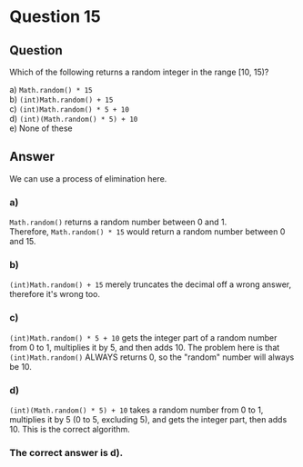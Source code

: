 # Question 15
## Question
Which of the following returns a random integer in the range [10, 15)?

a) `Math.random() * 15`  
b) `(int)Math.random() + 15`  
c) `(int)Math.random() * 5 + 10`  
d) `(int)(Math.random() * 5) + 10`  
e) None of these  
## Answer
We can use a process of elimination here.
### a)
`Math.random()` returns a random number between 0 and 1.  
Therefore, `Math.random() * 15` would return a random number between 0 and 15. 
### b)
`(int)Math.random() + 15` merely truncates the decimal off a wrong answer, therefore it's wrong too.
### c)
`(int)Math.random() * 5 + 10` gets the integer part of a random number from 0 to 1, multiplies it by 5, and then adds 10. 
The problem here is that `(int)Math.random()` ALWAYS returns 0, so the "random" number will always be 10. 
### d)
`(int)(Math.random() * 5) + 10` takes a random number from 0 to 1, multiplies it by 5 (0 to 5, excluding 5), and gets the integer part, then adds 10. This is the correct algorithm.

### **The correct answer is d).**